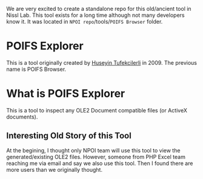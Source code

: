 We are very excited to create a standalone repo for this old/ancient tool in Nissl Lab. This tool exists for a long time although not many developers know it. It was located in `NPOI repo`/tools/`POIFS Browser` folder. 

# POIFS Explorer

This is a tool originally created by [Huseyin Tufekcilerli](https://github.com/huseyint) in 2009. The previous name is POIFS Browser.

# What is POIFS Explorer

This is a tool to inspect any OLE2 Document compatible files (or ActiveX documents). 

## Interesting Old Story of this Tool
At the begining, I thought only NPOI team will use this tool to view the generated/existing OLE2 files. However, someone from PHP Excel team reaching me via email and say we also use this tool. Then I found there are more users than we originally thought. 

